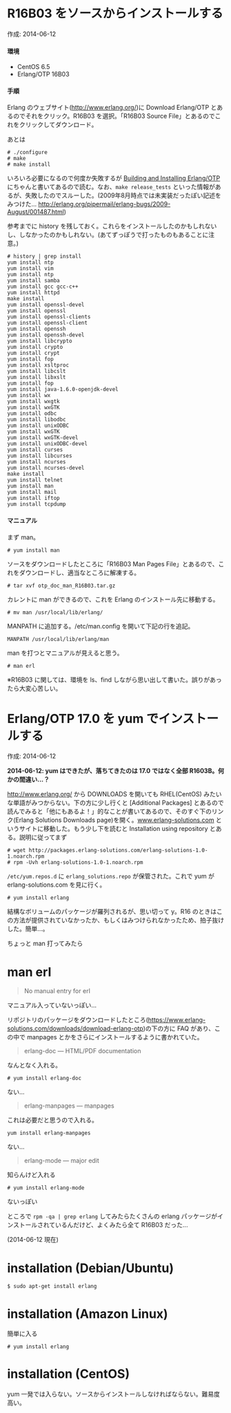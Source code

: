 # R16B03 をソースからインストールする

作成: 2014-06-12

#### 環境
- CentOS 6.5
- Erlang/OTP 16B03


#### 手順

Erlang のウェブサイト(http://www.erlang.org/)に Download Erlang/OTP とあるのでそれをクリック。R16B03 を選択。「R16B03 Source File」とあるのでこれをクリックしてダウンロード。

あとは 

    # ./configure
    # make 
    # make install

いろいろ必要になるので何度か失敗するが [Building and Installing Erlang/OTP](http://www.erlang.org/doc/installation_guide/INSTALL.html) にちゃんと書いてあるので読む。なお、`make release_tests` といった情報があるが、失敗したのでスルーした。(2009年8月時点では未実装だったぽい記述をみつけた... http://erlang.org/pipermail/erlang-bugs/2009-August/001487.html)

参考までに history を残しておく。これらをインストールしたのかもしれないし、しなかったのかもしれない。(あてずっぽうで打ったものもあることに注意。)

    # history | grep install
    yum install ntp
    yum install vim
    yum install ntp
    yum install samba
    yum install gcc gcc-c++
    yum install httpd
    make install
    yum install openssl-devel
    yum install openssl
    yum install openssl-clients
    yum install openssl-client
    yum install openssh
    yum install openssh-devel
    yum install libcrypto
    yum install crypto
    yum install crypt
    yum install fop
    yum install xsltproc
    yum install libcslt
    yum install libxslt
    yum install fop
    yum install java-1.6.0-openjdk-devel
    yum install wx
    yum install wxgtk
    yum install wxGTK
    yum install odbc
    yum install libodbc
    yum install unixODBC
    yum install wxGTK
    yum install wxGTK-devel
    yum install unixODBC-devel
    yum install curses
    yum install libcurses
    yum install ncurses
    yum install ncurses-devel
    make install
    yum install telnet
    yum install man
    yum install mail
    yum install iftop
    yum install tcpdump

#### マニュアル

まず man。

    # yum install man

ソースをダウンロードしたところに「R16B03 Man Pages File」とあるので、これをダウンロードし、適当なところに解凍する。

    # tar xvf otp_doc_man_R16B03.tar.gz

カレントに man ができるので、これを Erlang のインストール先に移動する。

    # mv man /usr/local/lib/erlang/

MANPATH に追加する。/etc/man.config を開いて下記の行を追記。

    MANPATH /usr/local/lib/erlang/man

man を打つとマニュアルが見えると思う。

    # man erl

※R16B03 に関しては、環境を ls、find しながら思い出して書いた。誤りがあったら大変心苦しい。









# Erlang/OTP 17.0 を yum でインストールする

作成: 2014-06-12

**2014-06-12: yum はできたが、落ちてきたのは 17.0 ではなく全部 R1603B。何かの間違い...？**

http://www.erlang.org/ から DOWNLOADS を開いても RHEL(CentOS) みたいな単語がみつからない。下の方に少し行くと [Additional Packages] とあるので読んでみると「他にもあるよ！」的なことが書いてあるので、そのすぐ下のリンク(Erlang Solutions Downloads page)を開く。www.erlang-solutions.com というサイトに移動した。もう少し下を読むと Installation using repository とある。説明に従ってまず

    # wget http://packages.erlang-solutions.com/erlang-solutions-1.0-1.noarch.rpm
    # rpm -Uvh erlang-solutions-1.0-1.noarch.rpm

`/etc/yum.repos.d` に `erlang_solutions.repo` が保管された。これで yum が erlang-solutions.com を見に行く。

    # yum install erlang

結構なボリュームのパッケージが羅列されるが、思い切って y。R16 のときはこの方法が提供されていなかったか、もしくはみつけられなかったため、拍子抜けした。簡単...。

ちょっと man 打ってみたら

   # man erl

> No manual entry for erl

マニュアル入っていないっぽい...

リポジトリのパッケージをダウンロードしたところ(https://www.erlang-solutions.com/downloads/download-erlang-otp)の下の方に FAQ があり、この中で manpages とかをさらにインストールするように書かれていた。




>erlang-doc — HTML/PDF documentation

なんとなく入れる。

    # yum install erlang-doc

ない...



>erlang-manpages — manpages

これは必要だと思うので入れる。

    yum install erlang-manpages

ない...

>erlang-mode — major edit

知らんけど入れる

    # yum install erlang-mode

 ないっぽい
 



ところで `rpm -qa | grep erlang` してみたらたくさんの erlang パッケージがインストールされているんだけど、よくみたら全て R16B03 だった...

(2014-06-12 現在)

# installation (Debian/Ubuntu)

```
$ sudo apt-get install erlang
```

# installation (Amazon Linux)

簡単に入る

```
# yum install erlang
```

# installation (CentOS)

yum 一発では入らない。ソースからインストールしなければならない。難易度高い。

